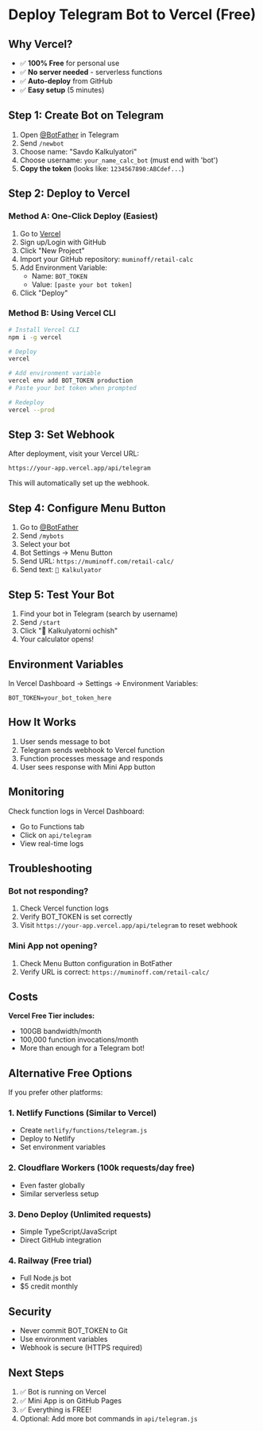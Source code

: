 # Deploy Telegram Bot to Vercel (Free)

## Why Vercel?
- ✅ **100% Free** for personal use
- ✅ **No server needed** - serverless functions
- ✅ **Auto-deploy** from GitHub
- ✅ **Easy setup** (5 minutes)

## Step 1: Create Bot on Telegram

1. Open [@BotFather](https://t.me/botfather) in Telegram
2. Send `/newbot`
3. Choose name: "Savdo Kalkulyatori"
4. Choose username: `your_name_calc_bot` (must end with 'bot')
5. **Copy the token** (looks like: `1234567890:ABCdef...`)

## Step 2: Deploy to Vercel

### Method A: One-Click Deploy (Easiest)

1. Go to [Vercel](https://vercel.com)
2. Sign up/Login with GitHub
3. Click "New Project"
4. Import your GitHub repository: `muminoff/retail-calc`
5. Add Environment Variable:
   - Name: `BOT_TOKEN`
   - Value: `[paste your bot token]`
6. Click "Deploy"

### Method B: Using Vercel CLI

```bash
# Install Vercel CLI
npm i -g vercel

# Deploy
vercel

# Add environment variable
vercel env add BOT_TOKEN production
# Paste your bot token when prompted

# Redeploy
vercel --prod
```

## Step 3: Set Webhook

After deployment, visit your Vercel URL:
```
https://your-app.vercel.app/api/telegram
```

This will automatically set up the webhook.

## Step 4: Configure Menu Button

1. Go to [@BotFather](https://t.me/botfather)
2. Send `/mybots`
3. Select your bot
4. Bot Settings → Menu Button
5. Send URL: `https://muminoff.com/retail-calc/`
6. Send text: `🧮 Kalkulyator`

## Step 5: Test Your Bot

1. Find your bot in Telegram (search by username)
2. Send `/start`
3. Click "🧮 Kalkulyatorni ochish"
4. Your calculator opens!

## Environment Variables

In Vercel Dashboard → Settings → Environment Variables:

```
BOT_TOKEN=your_bot_token_here
```

## How It Works

1. User sends message to bot
2. Telegram sends webhook to Vercel function
3. Function processes message and responds
4. User sees response with Mini App button

## Monitoring

Check function logs in Vercel Dashboard:
- Go to Functions tab
- Click on `api/telegram`
- View real-time logs

## Troubleshooting

### Bot not responding?
1. Check Vercel function logs
2. Verify BOT_TOKEN is set correctly
3. Visit `https://your-app.vercel.app/api/telegram` to reset webhook

### Mini App not opening?
1. Check Menu Button configuration in BotFather
2. Verify URL is correct: `https://muminoff.com/retail-calc/`

## Costs

**Vercel Free Tier includes:**
- 100GB bandwidth/month
- 100,000 function invocations/month
- More than enough for a Telegram bot!

## Alternative Free Options

If you prefer other platforms:

### 1. **Netlify Functions** (Similar to Vercel)
- Create `netlify/functions/telegram.js`
- Deploy to Netlify
- Set environment variables

### 2. **Cloudflare Workers** (100k requests/day free)
- Even faster globally
- Similar serverless setup

### 3. **Deno Deploy** (Unlimited requests)
- Simple TypeScript/JavaScript
- Direct GitHub integration

### 4. **Railway** (Free trial)
- Full Node.js bot
- $5 credit monthly

## Security

- Never commit BOT_TOKEN to Git
- Use environment variables
- Webhook is secure (HTTPS required)

## Next Steps

1. ✅ Bot is running on Vercel
2. ✅ Mini App is on GitHub Pages
3. ✅ Everything is FREE!
4. Optional: Add more bot commands in `api/telegram.js`